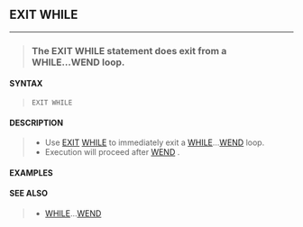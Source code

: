 ## EXIT WHILE
---
<blockquote>

### The EXIT WHILE statement does exit from a WHILE...WEND loop.

</blockquote>

#### SYNTAX

<blockquote>

`EXIT WHILE`

</blockquote>

#### DESCRIPTION

<blockquote>

* Use [EXIT](./EXIT.md) [WHILE](./WHILE.md) to immediately exit a [WHILE](./WHILE.md)...[WEND](./WEND.md) loop.
* Execution will proceed after [WEND](./WEND.md) .


</blockquote>

#### EXAMPLES

<blockquote>


</blockquote>

#### SEE ALSO

<blockquote>

* [WHILE](./WHILE.md)...[WEND](./WEND.md)

</blockquote>

